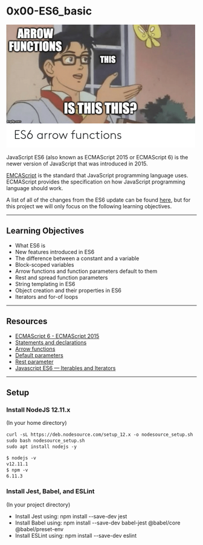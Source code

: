 # 0x00-ES6_basic

![](../readme_assets/is_this_this.png)

JavaScript ES6 (also known as ECMAScript 2015 or ECMAScript 6) is the newer version of JavaScript that was introduced in 2015.
  
[EMCAScript](https://developer.mozilla.org/en-US/docs/Web/JavaScript/Language_Resources) is the standard that JavaScript programming language uses. ECMAScript provides the specification on how JavaScript programming language should work.  
  
A list of all of the changes from the ES6 update can be found [here](https://www.javascripttutorial.net/es6/), but for this project we will only focus on the following learning objectives.

---

## Learning Objectives

* What ES6 is
* New features introduced in ES6
* The difference between a constant and a variable
* Block-scoped variables
* Arrow functions and function parameters default to them
* Rest and spread function parameters
* String templating in ES6
* Object creation and their properties in ES6
* Iterators and for-of loops

---

## Resources

* [ECMAScript 6 - ECMAScript 2015](https://www.w3schools.com/js/js_es6.asp "ECMAScript 6 - ECMAScript 2015")
* [Statements and declarations](https://developer.mozilla.org/en-US/docs/Web/JavaScript/Reference/Statements "Statements and declarations")
* [Arrow functions](https://developer.mozilla.org/en-US/docs/Web/JavaScript/Reference/Functions/Arrow_functions "Arrow functions")
* [Default parameters](https://developer.mozilla.org/en-US/docs/Web/JavaScript/Reference/Functions/Default_parameters "Default parameters")
* [Rest parameter](https://developer.mozilla.org/en-US/docs/Web/JavaScript/Reference/Functions/rest_parameters "Rest parameter")
* [Javascript ES6 — Iterables and Iterators](https://towardsdatascience.com/javascript-es6-iterables-and-iterators-de18b54f4d4 "Javascript ES6 — Iterables and Iterators")

---

## Setup

### Install NodeJS 12.11.x
(In your home directory)

```
curl -sL https://deb.nodesource.com/setup_12.x -o nodesource_setup.sh
sudo bash nodesource_setup.sh
sudo apt install nodejs -y
```

```
$ nodejs -v
v12.11.1
$ npm -v
6.11.3
```

### Install Jest, Babel, and ESLint
(In your project directory)

* Install Jest using: npm install --save-dev jest
* Install Babel using: npm install --save-dev babel-jest @babel/core @babel/preset-env
* Install ESLint using: npm install --save-dev eslint
